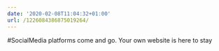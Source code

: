```yaml
---
date: '2020-02-08T11:04:32+01:00'
url: /1226084386875019264/
---
```

#SocialMedia platforms come and go. Your own website is here to stay

